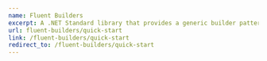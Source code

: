```yaml
---
name: Fluent Builders
excerpt: A .NET Standard library that provides a generic builder pattern capable of creating simple to complex object graphs. Designed to be used for unit testing.
url: fluent-builders/quick-start
link: /fluent-builders/quick-start
redirect_to: /fluent-builders/quick-start
---
```


